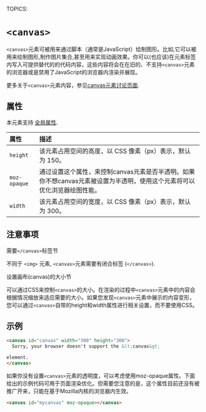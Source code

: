 TOPICS: <canvas>

# `<canvas>`

`<canvas>`元素可被用来通过脚本（通常是JavaScript）绘制图形。比如,它可以被用来绘制图形,制作图片集合,甚至用来实现动画效果。你可以(也应该)在元素标签内写入可提供替代的的代码内容，这些内容将会在在旧的、不支持`<canvas>`元素的浏览器或是禁用了JavaScript的浏览器内渲染并展现。

更多关于`<canvas>`元素内容，参见[canvas元素讨论页面](https://wiki.developer.mozilla.org/en-US/docs/Web/API/Canvas_API).

## 属性

本元素支持 [全局属性](/zh-hans/webfrontend/HTML_Global_Attributes).

| 属性 | 描述 |
| :-- | :-- |
| `height` | 该元素占用空间的高度，以 CSS 像素（px）表示，默认为 150。 |
| `moz-opaque` | 通过设置这个属性，来控制canvas元素是否半透明。如果你不想canvas元素被设置为半透明，使用这个元素将可以优化浏览器绘图性能。 |
| `width` | 该元素占用空间的宽度，以 CSS 像素（px）表示，默认为 300。 |

## 注意事项

需要`</canvas>`标签节

不同于 `<img>` 元素,  `<canvas>`元素需要有闭合标签 (`</canvas>`).

设置画布(canvas)的大小节

可以通过CSS来控制`<canvas>`的大小。在渲染的过程中`<canvas>`元素中的内容会根据情况缩放来适应需要的大小。如果您发现`<canvas>`元素中展示的内容变形，您可以通过`<canvas>`自带的height和width属性进行相关设置，而不要使用CSS。

## 示例

```html
<canvas id="canvas" width="300" height="300">
  Sorry, your browser doesn't support the &lt;canvas&gt;

element.
</canvas>
```

如果你没有设置`<canvas>`元素的透明度，可以考虑使用moz-opaque属性。下面给出的示例代码可用于页面渲染优化。但需要您注意的是，这个属性目前还没有被推广开来，只能在基于Mozilla内核的浏览器内生效。

```html
<canvas id="mycanvas" moz-opaque></canvas>
```
